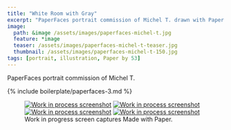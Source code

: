 ```yaml
---
title: "White Room with Gray"
excerpt: "PaperFaces portrait commission of Michel T. drawn with Paper by 53 on an iPad."
image: 
  path: &image /assets/images/paperfaces-michel-t.jpg 
  feature: *image
  teaser: /assets/images/paperfaces-michel-t-teaser.jpg
  thumbnail: /assets/images/paperfaces-michel-t-150.jpg
tags: [portrait, illustration, Paper by 53]
---
```


PaperFaces portrait commission of Michel T. 

{% include boilerplate/paperfaces-3.md %}

<figure class="third">
  <a href="{{ site.url }}/assets/images/paperfaces-michel-t-process-1-lg.jpg"><img src="{{ site.url }}/assets/images/paperfaces-michel-t-process-1-600.jpg" alt="Work in process screenshot"></a>
  <a href="{{ site.url }}/assets/images/paperfaces-michel-t-process-2-lg.jpg"><img src="{{ site.url }}/assets/images/paperfaces-michel-t-process-2-600.jpg" alt="Work in process screenshot"></a>
  <a href="{{ site.url }}/assets/images/paperfaces-michel-t-process-3-lg.jpg"><img src="{{ site.url }}/assets/images/paperfaces-michel-t-process-3-600.jpg" alt="Work in process screenshot"></a>
  <a href="{{ site.url }}/assets/images/paperfaces-michel-t-process-4-lg.jpg"><img src="{{ site.url }}/assets/images/paperfaces-michel-t-process-4-600.jpg" alt="Work in process screenshot"></a>
  <figcaption>Work in progress screen captures Made with Paper.</figcaption>
</figure>
